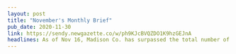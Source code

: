 ```yaml
---
layout: post
title: "November's Monthly Brief"
pub_date: 2020-11-30
link: https://sendy.newgazette.co/w/ph9KJcBVQZDO1K9hzGEJnA
headlines: As of Nov 16, Madison Co. has surpassed the total number of C-19 cases from October, showing a much faster rate of new cases this month - Gov. Kay Ivey extended the Safer at Home statewide C-19 emergency health order through Dec 11th - Tommy Tuberville won the AL race for the U.S. Senate - AL is set to receive $25 billion for projects and programs next year if the latest budget gets approved - Alabama Attorney General filed a lawsuit against Madison County claiming the removal of the Confederate monument was illegal - Jennie Robinson was elected president of the HSV city council in a 3-2 vote over former president Devyn Keith - HSV STEAM Works will be closing on Dec 19th due to a sustained impact on their operations from C-19 - The Madison Co. district attorney announced Wednesday that no charges would be filed against HSV police officers in the death of Alberto Rivas - Redstone Arsenal recently partnered with the AL Office of Apprenticeship to provide veterans’ first registered apprenticeship program - The FBI announced the construction of 9 buildings on Redstone Arsenal to create a college campus inspired design
---
```

